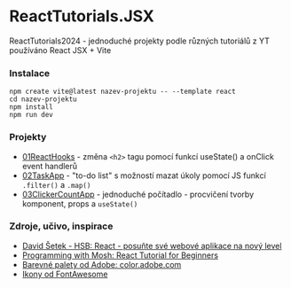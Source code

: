 # ReactTutorials.JSX
ReactTutorials2024 - jednoduché projekty podle různých tutoriálů z YT  
používáno React JSX + Vite

### Instalace
```
npm create vite@latest nazev-projektu -- --template react
cd nazev-projektu
npm install
npm run dev
```

### Projekty
* [01ReactHooks](https://github.com/holiautisti/ReactTutorials/tree/main/01ReactHooks) - změna `<h2>` tagu pomocí funkcí useState() a onClick event handlerů  
* [02TaskApp](https://github.com/holiautisti/ReactTutorials/tree/main/02TaskApp) - "to-do list" s možností mazat úkoly pomocí JS funkcí `.filter()` a `.map()`
* [03ClickerCountApp](https://github.com/holiautisti/ReactTutorials/tree/main/03ClickerCountApp) - jednoduché počítadlo - procvičení tvorby komponent, props a `useState()`  

### Zdroje, učivo, inspirace
* [David Šetek - HSB: React - posuňte své webové aplikace na nový level](https://www.youtube.com/playlist?list=PLQ8x_VWW6Akua8I5spV8nHIWlG6_tX6dx)
* [Programming with Mosh: React Tutorial for Beginners](https://youtu.be/SqcY0GlETPk)
* [Barevné palety od Adobe: color.adobe.com](https://color.adobe.com/cs/explore)
* [Ikony od FontAwesome](https://fontawesome.com/docs/web/use-with/react/)
